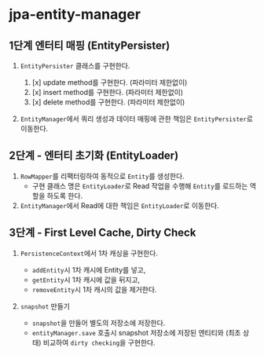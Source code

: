 # jpa-entity-manager

## 1단계 엔터티 매핑 (EntityPersister)

1. `EntityPersister` 클래스를 구현한다. 
   1. [x] update method를 구현한다. (파라미터 제한없이)
   2. [x] insert method를 구현한다. (파라미터 제한없이)
   3. [x] delete method를 구현한다. (파라미터 제한없이)

2. `EntityManager`에서 쿼리 생성과 데이터 매핑에 관한 책임은 `EntityPersister`로 이동한다.

## 2단계 - 엔터티 초기화 (EntityLoader)

1. `RowMapper`를 리팩터링하여 동적으로 `Entity`를 생성한다.
   - 구현 클래스 명은 `EntityLoader`로 Read 작업을 수행해 `Entity`를 로드하는 역할을 하도록 한다.
2. `EntityManager`에서 Read에 대한 책임은 `EntityLoader`로 이동한다.

## 3단계 - First Level Cache, Dirty Check

1. `PersistenceContext`에서 1차 캐싱을 구현한다. 
   - `addEntity`시 1차 캐시에 Entity를 넣고, 
   - `getEntity`시 1차 캐시에 값을 뒤지고, 
   - `removeEntity`시 1차 캐시의 값을 제거한다. 
   
2. `snapshot` 만들기
   - `snapshot`을 만들어 별도의 저장소에 저장한다.
   - `entityManager.save` 호출시 snapshot 저장소에 저장된 엔티티와 (최초 상태) 비교하여 `dirty checking`을 구현한다.
